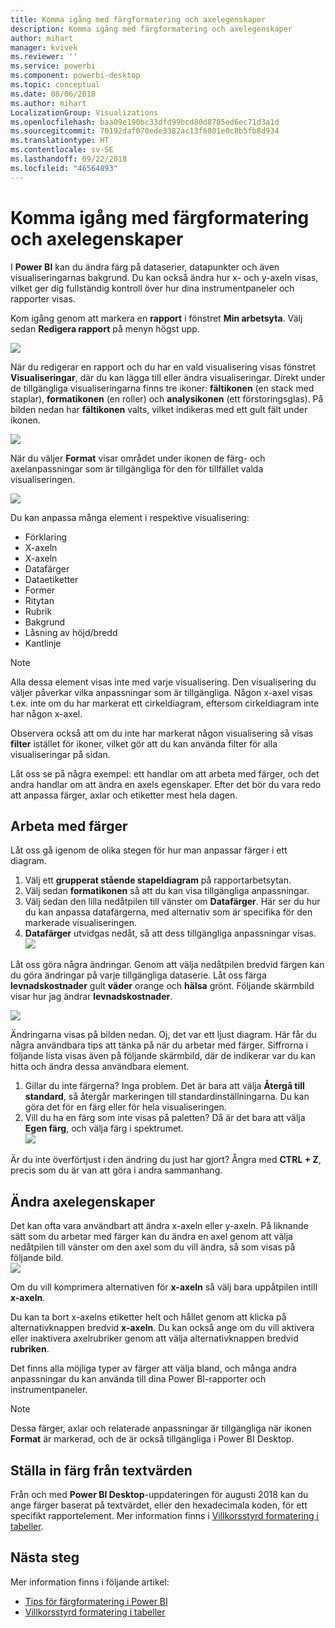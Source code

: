 ```yaml
---
title: Komma igång med färgformatering och axelegenskaper
description: Komma igång med färgformatering och axelegenskaper
author: mihart
manager: kvivek
ms.reviewer: ''
ms.service: powerbi
ms.component: powerbi-desktop
ms.topic: conceptual
ms.date: 08/06/2018
ms.author: mihart
LocalizationGroup: Visualizations
ms.openlocfilehash: baa09e190bc33dfd99bcd80d8705ed6ec71d3a1d
ms.sourcegitcommit: 70192daf070ede3382ac13f6001e0c8b5fb8d934
ms.translationtype: HT
ms.contentlocale: sv-SE
ms.lasthandoff: 09/22/2018
ms.locfileid: "46564893"
---
```

# <a name="getting-started-with-color-formatting-and-axis-properties"></a>Komma igång med färgformatering och axelegenskaper
I **Power BI** kan du ändra färg på dataserier, datapunkter och även visualiseringarnas bakgrund. Du kan också ändra hur x- och y-axeln visas, vilket ger dig fullständig kontroll över hur dina instrumentpaneler och rapporter visas.

Kom igång genom att markera en **rapport** i fönstret **Min arbetsyta**. Välj sedan **Redigera rapport** på menyn högst upp.  

![](media/service-getting-started-with-color-formatting-and-axis-properties/gettingstartedcolor_1a.png)

När du redigerar en rapport och du har en vald visualisering visas fönstret **Visualiseringar**, där du kan lägga till eller ändra visualiseringar. Direkt under de tillgängliga visualiseringarna finns tre ikoner: **fältikonen** (en stack med staplar), **formatikonen** (en roller) och **analysikonen** (ett förstoringsglas). På bilden nedan har **fältikonen** valts, vilket indikeras med ett gult fält under ikonen.

![](media/service-getting-started-with-color-formatting-and-axis-properties/gettingstartedcolor_2a.png)

När du väljer **Format** visar området under ikonen de färg- och axelanpassningar som är tillgängliga för den för tillfället valda visualiseringen.  

![](media/service-getting-started-with-color-formatting-and-axis-properties/gettingstartedcolor_3a.png)

Du kan anpassa många element i respektive visualisering:

* Förklaring
* X-axeln
* X-axeln
* Datafärger
* Dataetiketter
* Former
* Ritytan
* Rubrik
* Bakgrund
* Låsning av höjd/bredd
* Kantlinje

> [!NOTE]
>  
> Alla dessa element visas inte med varje visualisering. Den visualisering du väljer påverkar vilka anpassningar som är tillgängliga. Någon x-axel visas t.ex. inte om du har markerat ett cirkeldiagram, eftersom cirkeldiagram inte har någon x-axel.

Observera också att om du inte har markerat någon visualisering så visas **filter** istället för ikoner, vilket gör att du kan använda filter för alla visualiseringar på sidan.

Låt oss se på några exempel: ett handlar om att arbeta med färger, och det andra handlar om att ändra en axels egenskaper. Efter det bör du vara redo att anpassa färger, axlar och etiketter mest hela dagen.

## <a name="working-with-colors"></a>Arbeta med färger

Låt oss gå igenom de olika stegen för hur man anpassar färger i ett diagram.

1. Välj ett **grupperat stående stapeldiagram** på rapportarbetsytan.
2. Välj sedan **formatikonen** så att du kan visa tillgängliga anpassningar.
3. Välj sedan den lilla nedåtpilen till vänster om **Datafärger**. Här ser du hur du kan anpassa datafärgerna, med alternativ som är specifika för den markerade visualiseringen.
4. **Datafärger** utvidgas nedåt, så att dess tillgängliga anpassningar visas.  
   ![](media/service-getting-started-with-color-formatting-and-axis-properties/gettingstartedcolor_4a.png)

Låt oss göra några ändringar. Genom att välja nedåtpilen bredvid färgen kan du göra ändringar på varje tillgängliga dataserie. Låt oss färga **levnadskostnader** gult **väder** orange och **hälsa** grönt. Följande skärmbild visar hur jag ändrar **levnadskostnader**.  

![](media/service-getting-started-with-color-formatting-and-axis-properties/gettingstartedcolor_5a.png)

Ändringarna visas på bilden nedan. Oj, det var ett ljust diagram. Här får du några användbara tips att tänka på när du arbetar med färger. Siffrorna i följande lista visas även på följande skärmbild, där de indikerar var du kan hitta och ändra dessa användbara element.

1. Gillar du inte färgerna? Inga problem. Det är bara att välja **Återgå till standard**, så återgår markeringen till standardinställningarna. Du kan göra det för en färg eller för hela visualiseringen.
2. Vill du ha en färg som inte visas på paletten? Då är det bara att välja **Egen färg**, och välja färg i spektrumet.  
   ![](media/service-getting-started-with-color-formatting-and-axis-properties/gettingstartedcolor_6a.png)

Är du inte överförtjust i den ändring du just har gjort? Ångra med **CTRL + Z**, precis som du är van att göra i andra sammanhang.

## <a name="changing-axis-properties"></a>Ändra axelegenskaper

Det kan ofta vara användbart att ändra x-axeln eller y-axeln. På liknande sätt som du arbetar med färger kan du ändra en axel genom att välja nedåtpilen till vänster om den axel som du vill ändra, så som visas på följande bild.  
![](media/service-getting-started-with-color-formatting-and-axis-properties/gettingstartedcolor_7a.png)

Om du vill komprimera alternativen för **x-axeln** så välj bara uppåtpilen intill **x-axeln**.

Du kan ta bort x-axelns etiketter helt och hållet genom att klicka på alternativknappen bredvid **x-axeln**. Du kan också ange om du vill aktivera eller inaktivera axelrubriker genom att välja alternativknappen bredvid **rubriken**.  

Det finns alla möjliga typer av färger att välja bland, och många andra anpassningar du kan använda till dina Power BI-rapporter och instrumentpaneler.

> [!NOTE]
>  
> Dessa färger, axlar och relaterade anpassningar är tillgängliga när ikonen **Format** är markerad, och de är också tillgängliga i Power BI Desktop.

## <a name="setting-color-from-text-values"></a>Ställa in färg från textvärden

Från och med **Power BI Desktop**-uppdateringen för augusti 2018 kan du ange färger baserat på textvärdet, eller den hexadecimala koden, för ett specifikt rapportelement. Mer information finns i [Villkorsstyrd formatering i tabeller](../desktop-conditional-table-formatting.md).


## <a name="next-steps"></a>Nästa steg
Mer information finns i följande artikel:  

* [Tips för färgformatering i Power BI](service-tips-and-tricks-for-color-formatting.md)  
* [Villkorsstyrd formatering i tabeller](../desktop-conditional-table-formatting.md)

